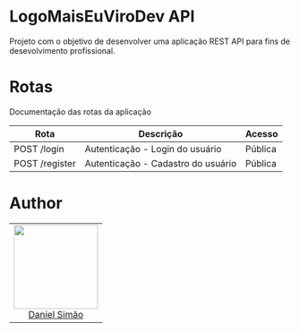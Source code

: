 # LogoMaisEuViroDev API

Projeto com o objetivo de desenvolver uma aplicação REST API para fins de desevolvimento profissional.

# Rotas

Documentação das rotas da aplicação

| Rota           | Descrição                          | Acesso  |
| -------------- | ---------------------------------- | ------- |
| POST /login    | Autenticação - Login do usuário    | Pública |
| POST /register | Autenticação - Cadastro do usuário | Pública |

# Author

<table>
  <tbody>
    <tr>
      <td align="center">
        <img width="150" height="150"
        src="https://avatars2.githubusercontent.com/u/4645658?s=460&u=72ded9dd7cf1d6bfae41ed541fc349ca76d42d95&v=4">
        </br>
        <a href="https://github.com/simaodeveloper">Daniel Simão</a>
      </td>
    </tr>
  <tbody>
</table>

